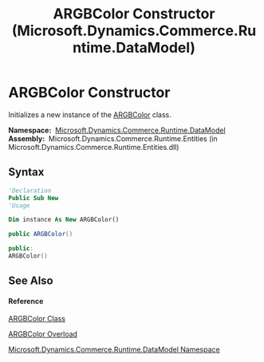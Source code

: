 ﻿---
title: ARGBColor Constructor  (Microsoft.Dynamics.Commerce.Runtime.DataModel)
TOCTitle: ARGBColor Constructor
ms:assetid: M:Microsoft.Dynamics.Commerce.Runtime.DataModel.ARGBColor.#ctor
ms:mtpsurl: https://technet.microsoft.com/en-us/library/microsoft.dynamics.commerce.runtime.datamodel.argbcolor.argbcolor(v=AX.60)
ms:contentKeyID: 62211432
ms.date: 05/18/2015
mtps_version: v=AX.60
dev_langs:
- vb
- csharp
- c++
---

# ARGBColor Constructor

Initializes a new instance of the [ARGBColor](argbcolor-class-microsoft-dynamics-commerce-runtime-datamodel.md) class.

**Namespace:**  [Microsoft.Dynamics.Commerce.Runtime.DataModel](microsoft-dynamics-commerce-runtime-datamodel-namespace.md)  
**Assembly:**  Microsoft.Dynamics.Commerce.Runtime.Entities (in Microsoft.Dynamics.Commerce.Runtime.Entities.dll)

## Syntax

``` vb
'Declaration
Public Sub New
'Usage

Dim instance As New ARGBColor()
```

``` csharp
public ARGBColor()
```

``` c++
public:
ARGBColor()
```

## See Also

#### Reference

[ARGBColor Class](argbcolor-class-microsoft-dynamics-commerce-runtime-datamodel.md)

[ARGBColor Overload](argbcolor-constructor-microsoft-dynamics-commerce-runtime-datamodel.md)

[Microsoft.Dynamics.Commerce.Runtime.DataModel Namespace](microsoft-dynamics-commerce-runtime-datamodel-namespace.md)


